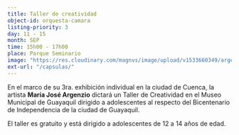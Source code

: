 ```yaml
---
title: Taller de creatividad
object-id: orquesta-camara
listing-priority: 3
day: 11 - 15
month: SEP
time: 15h00 - 17h00
place: Parque Seminario
image: "https://res.cloudinary.com/magnvs/image/upload/v1533660349/argenzio_g43xds.jpg"
ext-url: "/capsulas/"
---
```

En el marco de su 3ra. exhibición individual en la ciudad de Cuenca, la artista **María José Argenzio** dictará un Taller de Creatividad en el Museo Municipal de Guayaquil dirigido a adolescentes al respecto del Bicentenario de Independencia de la ciudad de Guayaquil.  

El taller es gratuito y está dirigido a adolescentes de 12 a 14 años de edad. 
